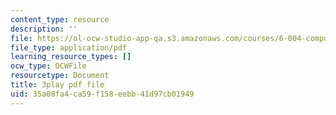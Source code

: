 ```yaml
---
content_type: resource
description: ''
file: https://ol-ocw-studio-app-qa.s3.amazonaws.com/courses/6-004-computation-structures-spring-2017/35a08fa4ca59f158eebb41d97cb01949_RiD2xxcrsxg.pdf
file_type: application/pdf
learning_resource_types: []
ocw_type: OCWFile
resourcetype: Document
title: 3play pdf file
uid: 35a08fa4-ca59-f158-eebb-41d97cb01949
---
```

